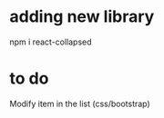 # adding new library 
npm i react-collapsed

# to do
Modify item in the list (css/bootstrap) <br />
